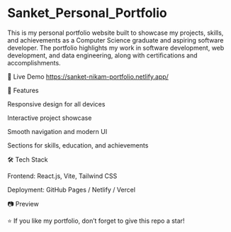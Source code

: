 # Sanket_Personal_Portfolio
This is my personal portfolio website built to showcase my projects, skills, and achievements as a Computer Science graduate and aspiring software developer. The portfolio highlights my work in software development, web development, and data engineering, along with certifications and accomplishments.

🔗 Live Demo
https://sanket-nikam-portfolio.netlify.app/

📌 Features

Responsive design for all devices

Interactive project showcase

Smooth navigation and modern UI

Sections for skills, education, and achievements

🛠️ Tech Stack

Frontend: React.js, Vite, Tailwind CSS

Deployment: GitHub Pages / Netlify / Vercel

📷 Preview

⭐ If you like my portfolio, don’t forget to give this repo a star!
